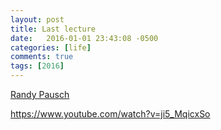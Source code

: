 ```yaml
---
layout: post
title: Last lecture
date:   2016-01-01 23:43:08 -0500
categories: [life]
comments: true
tags: [2016]
---
```



[Randy Pausch](https://en.wikipedia.org/wiki/Randy_Pausch)


https://www.youtube.com/watch?v=ji5_MqicxSo
